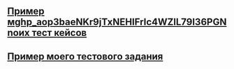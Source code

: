 

[Пример м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оих тест кейсов](https://docs.google.com/spreadsheets/d/12XZDTkvg1b5Weq_YhXAc9INCusnccQKUmobypU4jars/edit?usp=drivesdk)
--------------------------------------------------------------


[Пример моего тестового задания](https://docs.google.com/spreadsheets/d/1aTqwBPpeYCkNK9LU4izmucSM5g7JhXRKKOpxxcWsHbU/edit?usp=sharing)
--------------------------------------------------------------
